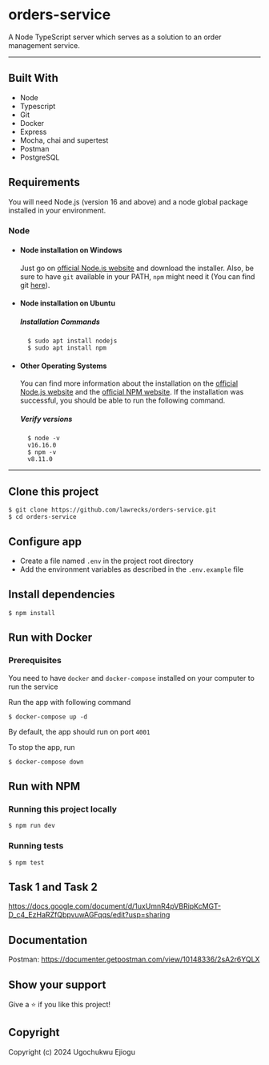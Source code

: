 # orders-service

A Node TypeScript server which serves as a solution to an order management service.

---

## Built With

- Node
- Typescript
- Git
- Docker
- Express
- Mocha, chai and supertest
- Postman
- PostgreSQL

## Requirements

You will need Node.js (version 16 and above) and a node global package installed in your environment.

### Node

- #### Node installation on Windows

    Just go on [official Node.js website](https://nodejs.org/) and download the installer.
    Also, be sure to have `git` available in your PATH, `npm` might need it (You can find git [here](https://git-scm.com/)).

- #### Node installation on Ubuntu

    ##### Installation Commands

        $ sudo apt install nodejs
        $ sudo apt install npm

- #### Other Operating Systems

    You can find more information about the installation on the [official Node.js website](https://nodejs.org/) and the [official NPM website](https://npmjs.org/).
    If the installation was successful, you should be able to run the following command.

    ##### Verify versions

        $ node -v
        v16.16.0
        $ npm -v
        v8.11.0

---
## Clone this project

    $ git clone https://github.com/lawrecks/orders-service.git
    $ cd orders-service
    
## Configure app

- Create a file named `.env` in the project root directory
- Add the environment variables as described in the `.env.example` file

## Install dependencies
    $ npm install

## Run with Docker

### Prerequisites

You need to have `docker` and `docker-compose` installed on your computer to run the service

Run the app with following command

    $ docker-compose up -d
    
By default, the app should run on port `4001`
        
To stop the app, run
    
    $ docker-compose down
    
## Run with NPM

### Running this project locally
    $ npm run dev

### Running tests

    $ npm test

## Task 1 and Task 2

https://docs.google.com/document/d/1uxUmnR4pVBRipKcMGT-D_c4_EzHaRZfQbpvuwAGFqqs/edit?usp=sharing

## Documentation

Postman: https://documenter.getpostman.com/view/10148336/2sA2r6YQLX

## Show your support

Give a ⭐️ if you like this project!

## Copyright

Copyright (c) 2024 Ugochukwu Ejiogu
